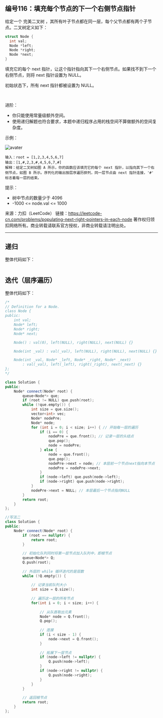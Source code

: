 ## 编号116：填充每个节点的下一个右侧节点指针

给定一个 完美二叉树 ，其所有叶子节点都在同一层，每个父节点都有两个子节点。二叉树定义如下：
```c++
struct Node {
  int val;
  Node *left;
  Node *right;
  Node *next;
}
```
填充它的每个 next 指针，让这个指针指向其下一个右侧节点。如果找不到下一个右侧节点，则将 next 指针设置为 NULL。

初始状态下，所有 next 指针都被设置为 NULL。

 

进阶：

* 你只能使用常量级额外空间。
* 使用递归解题也符合要求，本题中递归程序占用的栈空间不算做额外的空间复杂度。
 

示例：

![avater](https://assets.leetcode.com/uploads/2019/02/14/116_sample.png)

```
输入：root = [1,2,3,4,5,6,7]
输出：[1,#,2,3,#,4,5,6,7,#]
解释：给定二叉树如图 A 所示，你的函数应该填充它的每个 next 指针，以指向其下一个右侧节点，如图 B 所示。序列化的输出按层序遍历排列，同一层节点由 next 指针连接，'#' 标志着每一层的结束。 
```
提示：

* 树中节点的数量少于 4096
* -1000 <= node.val <= 1000

来源：力扣（LeetCode）
链接：https://leetcode-cn.com/problems/populating-next-right-pointers-in-each-node
著作权归领扣网络所有。商业转载请联系官方授权，非商业转载请注明出处。

---
## 递归

整体代码如下：
```c++

```

## 迭代（层序遍历）

整体代码如下：
```c++
/*
// Definition for a Node.
class Node {
public:
    int val;
    Node* left;
    Node* right;
    Node* next;

    Node() : val(0), left(NULL), right(NULL), next(NULL) {}

    Node(int _val) : val(_val), left(NULL), right(NULL), next(NULL) {}

    Node(int _val, Node* _left, Node* _right, Node* _next)
        : val(_val), left(_left), right(_right), next(_next) {}
};
*/

class Solution {
public:
    Node* connect(Node* root) {
        queue<Node*> que;
        if (root != NULL) que.push(root);
        while (!que.empty()) {
            int size = que.size();
            vector<int> vec;
            Node* nodePre;
            Node* node;
            for (int i = 0; i < size; i++) { // 开始每一层的遍历
                if (i == 0) {
                    nodePre = que.front(); // 记录一层的头结点
                    que.pop();
                    node = nodePre;
                } else {
                    node = que.front();
                    que.pop();
                    nodePre->next = node; // 本层前一个节点next指向本节点
                    nodePre = nodePre->next;
                }
                if (node->left) que.push(node->left);
                if (node->right) que.push(node->right);
            }
            nodePre->next = NULL; // 本层最后一个节点指向NULL
        }
        return root;
    }
};
```


```c++
//写法二
class Solution {
public:
    Node* connect(Node* root) {
        if (root == nullptr) {
            return root;
        }
        
        // 初始化队列同时将第一层节点加入队列中，即根节点
        queue<Node*> Q;
        Q.push(root);
        
        // 外层的 while 循环迭代的是层数
        while (!Q.empty()) {
            
            // 记录当前队列大小
            int size = Q.size();
            
            // 遍历这一层的所有节点
            for(int i = 0; i < size; i++) {
                
                // 从队首取出元素
                Node* node = Q.front();
                Q.pop();
                
                // 连接
                if (i < size - 1) {
                    node->next = Q.front();
                }
                
                // 拓展下一层节点
                if (node->left != nullptr) {
                    Q.push(node->left);
                }
                if (node->right != nullptr) {
                    Q.push(node->right);
                }
            }
        }
        
        // 返回根节点
        return root;
    }
};
```
